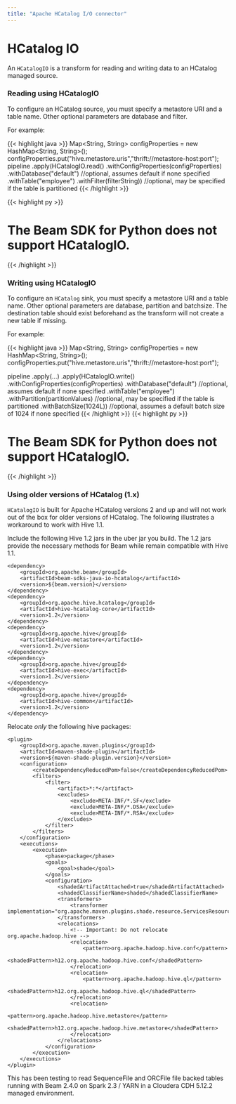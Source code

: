 ```yaml
---
title: "Apache HCatalog I/O connector"
---
```

<!--
Licensed under the Apache License, Version 2.0 (the "License");
you may not use this file except in compliance with the License.
You may obtain a copy of the License at

http://www.apache.org/licenses/LICENSE-2.0

Unless required by applicable law or agreed to in writing, software
distributed under the License is distributed on an "AS IS" BASIS,
WITHOUT WARRANTIES OR CONDITIONS OF ANY KIND, either express or implied.
See the License for the specific language governing permissions and
limitations under the License.
-->

# HCatalog IO

An `HCatalogIO` is a transform for reading and writing data to an HCatalog managed source.

### Reading using HCatalogIO

To configure an HCatalog source, you must specify a metastore URI and a table name. Other optional parameters are database and filter.

For example:

{{< highlight java >}}
Map<String, String> configProperties = new HashMap<String, String>();
configProperties.put("hive.metastore.uris","thrift://metastore-host:port");
pipeline
  .apply(HCatalogIO.read()
  .withConfigProperties(configProperties)
  .withDatabase("default") //optional, assumes default if none specified
  .withTable("employee")
  .withFilter(filterString)) //optional, may be specified if the table is partitioned
{{< /highlight >}}

{{< highlight py >}}
  # The Beam SDK for Python does not support HCatalogIO.
{{< /highlight >}}

### Writing using HCatalogIO

To configure an `HCatalog` sink, you must specify a metastore URI and a table name. Other
optional parameters are database, partition and batchsize.
The destination table should exist beforehand as the transform will not create a new table if missing.

For example:

{{< highlight java >}}
Map<String, String> configProperties = new HashMap<String, String>();
configProperties.put("hive.metastore.uris","thrift://metastore-host:port");

pipeline
  .apply(...)
  .apply(HCatalogIO.write()
    .withConfigProperties(configProperties)
    .withDatabase("default") //optional, assumes default if none specified
    .withTable("employee")
    .withPartition(partitionValues) //optional, may be specified if the table is partitioned
    .withBatchSize(1024L)) //optional, assumes a default batch size of 1024 if none specified
{{< /highlight >}}
{{< highlight py >}}
  # The Beam SDK for Python does not support HCatalogIO.
{{< /highlight >}}

### Using older versions of HCatalog (1.x)

`HCatalogIO` is built for Apache HCatalog versions 2 and up and will not work out of the box for older versions of HCatalog.
The following illustrates a workaround to work with Hive 1.1.

Include the following Hive 1.2 jars in the uber jar you build.
The 1.2 jars provide the necessary methods for Beam while remain compatible with Hive 1.1.

```
<dependency>
    <groupId>org.apache.beam</groupId>
    <artifactId>beam-sdks-java-io-hcatalog</artifactId>
    <version>${beam.version}</version>
</dependency>
<dependency>
    <groupId>org.apache.hive.hcatalog</groupId>
    <artifactId>hive-hcatalog-core</artifactId>
    <version>1.2</version>
</dependency>
<dependency>
    <groupId>org.apache.hive</groupId>
    <artifactId>hive-metastore</artifactId>
    <version>1.2</version>
</dependency>
<dependency>
    <groupId>org.apache.hive</groupId>
    <artifactId>hive-exec</artifactId>
    <version>1.2</version>
</dependency>
<dependency>
    <groupId>org.apache.hive</groupId>
    <artifactId>hive-common</artifactId>
    <version>1.2</version>
</dependency>
```

Relocate _only_ the following hive packages:

```
<plugin>
    <groupId>org.apache.maven.plugins</groupId>
    <artifactId>maven-shade-plugin</artifactId>
    <version>${maven-shade-plugin.version}</version>
    <configuration>
        <createDependencyReducedPom>false</createDependencyReducedPom>
        <filters>
            <filter>
                <artifact>*:*</artifact>
                <excludes>
                    <exclude>META-INF/*.SF</exclude>
                    <exclude>META-INF/*.DSA</exclude>
                    <exclude>META-INF/*.RSA</exclude>
                </excludes>
            </filter>
        </filters>
    </configuration>
    <executions>
        <execution>
            <phase>package</phase>
            <goals>
                <goal>shade</goal>
            </goals>
            <configuration>
                <shadedArtifactAttached>true</shadedArtifactAttached>
                <shadedClassifierName>shaded</shadedClassifierName>
                <transformers>
                    <transformer implementation="org.apache.maven.plugins.shade.resource.ServicesResourceTransformer"/>
                </transformers>
                <relocations>
                    <!-- Important: Do not relocate org.apache.hadoop.hive -->
                    <relocation>
                        <pattern>org.apache.hadoop.hive.conf</pattern>
                        <shadedPattern>h12.org.apache.hadoop.hive.conf</shadedPattern>
                    </relocation>
                    <relocation>
                        <pattern>org.apache.hadoop.hive.ql</pattern>
                        <shadedPattern>h12.org.apache.hadoop.hive.ql</shadedPattern>
                    </relocation>
                    <relocation>
                        <pattern>org.apache.hadoop.hive.metastore</pattern>
                        <shadedPattern>h12.org.apache.hadoop.hive.metastore</shadedPattern>
                    </relocation>
                </relocations>
            </configuration>
        </execution>
    </executions>
</plugin>
```

This has been testing to read SequenceFile and ORCFile file backed tables running with
Beam 2.4.0 on Spark 2.3 / YARN in a Cloudera CDH 5.12.2 managed environment.
